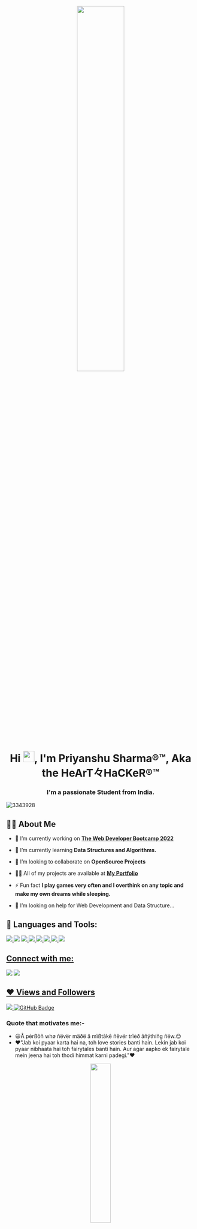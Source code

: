 <p align="center" width="100%">
    <img width="50%" src="https://media2.giphy.com/media/Sv9TC4p8k8DDx28KRO/200.gif?cid=5a38a5a20s0euv4b3jcjjt9n0t2rhye7q2746a911pbqjiag&amp;rid=200.gif&amp;ct=ts">
</p>
<h1 align="center">Hi <img src="https://raw.githubusercontent.com/MartinHeinz/MartinHeinz/master/wave.gif" width="30px">, I'm Priyanshu Sharma®™, Aka the HeArT々HaCKeR®™</h1>
<h3 align="center">I'm a passionate Student from India.</h3>

![3343928](https://user-images.githubusercontent.com/77437944/151981085-a46af2eb-039f-47ba-acbe-d6a93d652dbc.jpg)

## 🙋‍♂️ About Me

- 🔭 I’m currently working on **[The Web Developer Bootcamp 2022](https://www.udemy.com/share/101W9C3@e2v9CqIr6bJFbusx3TyNbAEivM3-y67uqoYJIGyrbwV75ModPb5I8rVoV-dhbx9J4Q==/)**

- 🌱 I’m currently learning **Data Structures and Algorithms.**

- 👯 I’m looking to collaborate on **OpenSource Projects**

- 👨‍💻 All of my projects are available at **[My Portfolio](https://github.com/iam-priyanshu-sharma)**

- ⚡ Fun fact **I play games very often and I overthink on any topic and make my own dreams while sleeping.**

- 🤔 I’m looking on help for Web Development and Data Structure...

## 🚀 Languages and Tools:

<p align="left"> 
   <a href="https://en.wikipedia.org/wiki/C_(programming_language)" target="_blank"><img src="https://img.icons8.com/color/48/000000/c-programming.png"/>
    <a href="https://www.w3.org/html/" target="_blank"><img src="https://img.icons8.com/color/48/000000/html-5.png"/></a> 
   <a href="https://www.w3schools.com/css/" target="_blank"><img src="https://img.icons8.com/color/48/000000/css3.png"/>
   <a href="https://git-scm.com/" target="_blank"><img src="https://img.icons8.com/color/48/000000/git.png"/>
   <a href="https://code.visualstudio.com/" target="_blank"><img src="https://img.icons8.com/color/48/000000/visual-studio-code-2019.png"/>
   <a href="https://visualstudio.microsoft.com/vs/" target="_blank"><img src="https://img.icons8.com/fluency/48/000000/visual-studio-2019.png"/>
   <a href="https://ubuntu.com/" target="_blank"><img src="https://img.icons8.com/color/48/000000/ubuntu--v1.png"/>
   <a href="https://github.com/" target="_blank"><img src="https://img.icons8.com/color/48/000000/github--v3.png"/>
</p>

## Connect with me:
<p align="left"> 

<a href = "https://www.instagram.com/iam.priyanshu.sharma/"><img src="https://img.icons8.com/fluent/48/000000/instagram-new.png"/></a>
<a href = "https://https://discordapp.com/users/570961716800782358/"><img src="https://img.icons8.com/color/48/000000/discord-logo.png"/>
  
</p>

## ❤ Views and Followers
<a href="https://github.com/iam-priyanshu-sharma/github-profile-views-counter">
    <img src="https://komarev.com/ghpvc/?username=iam-priyanshu-sharma">
</a>
<a href="https://github.com/iam-priyanshu-sharma?tab=followers"><img src="https://img.shields.io/github/followers/iam-priyanshu-sharma?label=Followers&style=social" alt="GitHub Badge"></a>    

### Quote that motivates me:-
- 😃Ã pèrßõñ whø ñëvër mäðë ä mïßtãkê ñêvër trïèð ãñýthíñg ñëw.😌
- ❤"Jab koi pyaar karta hai na, toh love stories banti hain. Lekin jab koi pyaar nibhaata hai toh fairytales banti hain. Aur agar aapko ek fairytale mein jeena hai toh thodi himmat karni padegi."❤

<p align="center" width="100%">
    <img width="33%" src="https://media1.giphy.com/media/26n6V5D3LWkDxj5GE/200.gif?cid=5a38a5a288xr872o6lt45psj8cqpf63nh4rs1en6vodd4mh4&amp;rid=200.gif&amp;ct=g">
</p>

![wallpaperflare com_wallpaper (4)p](https://user-images.githubusercontent.com/77437944/151976759-5f3e9225-6298-4b7d-946e-86bfe93d11cc.jpg)


## 📊 My Github Stats 

<p align="center" width="100%">
    <img width="22%" src="https://user-images.githubusercontent.com/77437944/152095093-273b7a34-a767-486d-bf9b-1dd2cc600bf7.gif">
</p>


<a href="URL_REDIRECT" target="blank"><img align="center" src="https://github-readme-streak-stats.herokuapp.com?user=iam-priyanshu-sharma&theme=dracula&date_format=M%20j%5B%2C%20Y%5D&border=DD2727&stroke=DD2727&fire=DD2727&currStreakNum=DD2727&sideLabels=DD2727&dates=DD2727" height="400"/></a>

<img src="https://github-readme-stats.vercel.app/api?username=iam-priyanshu-sharma&show_icons=true&theme=cobalt" height="400">

<p align="center" width="100%">
    <img width="50%" src="https://github-readme-stats.vercel.app/api/top-langs/?username=iam-priyanshu-sharma&show_icons=true&theme=tokyonight">
</p>

- <b>Note:</b>**Top languages is only a metric of the languages my public code consists of and doesn't reflect experience or skill level.**

<br/>

<a href="https://github.com/iam-priyanshu-sharma/github-readme-activity-graph"><img alt="Priyanshu Sharma's Activity Graph" src="https://activity-graph.herokuapp.com/graph?username=iam-priyanshu-sharma&bg_color=0D1117&color=5BCDEC&line=5BCDEC&point=FFFFFF&hide_border=true" /></a>

<br/>

<p align="center" width="100%">
    <img width="33%" src="https://user-images.githubusercontent.com/77437944/152090295-7c7fee7e-4b65-44d2-ae08-870c6b85a3bc.gif">
</p>
